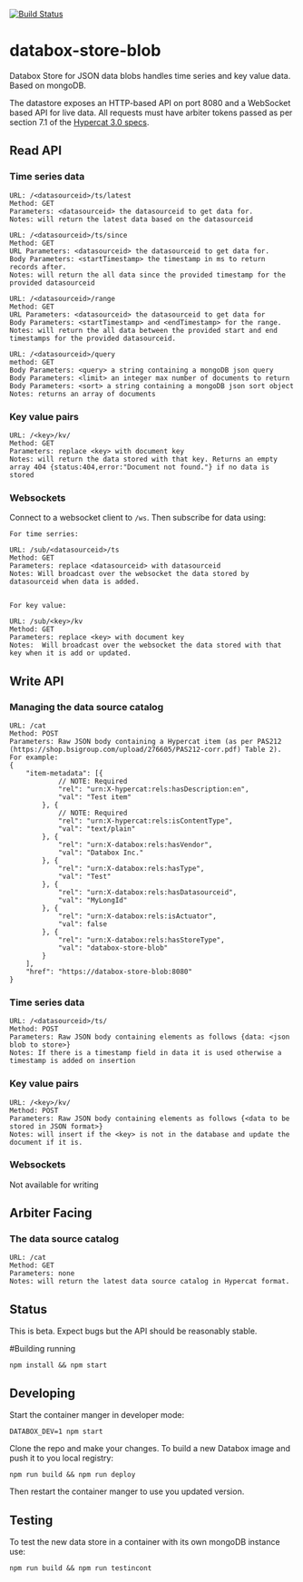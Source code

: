 [![Build Status](https://travis-ci.org/me-box/databox-store-blob.svg?branch=master)](https://travis-ci.org/me-box/databox-store-blob)

# databox-store-blob

Databox Store for JSON data blobs handles time series and key value data. Based on mongoDB.

The datastore exposes an HTTP-based API on port 8080 and a WebSocket based API
for live data. All requests must have arbiter tokens passed as per section 7.1
of the
[Hypercat 3.0 specs](https://shop.bsigroup.com/upload/276605/PAS212-corr.pdf).


## Read API

### Time series data
    URL: /<datasourceid>/ts/latest
    Method: GET
    Parameters: <datasourceid> the datasourceid to get data for.
    Notes: will return the latest data based on the datasourceid

    URL: /<datasourceid>/ts/since
    Method: GET
    URL Parameters: <datasourceid> the datasourceid to get data for.
    Body Parameters: <startTimestamp> the timestamp in ms to return records after.
    Notes: will return the all data since the provided timestamp for the provided datasourceid

    URL: /<datasourceid>/range
    Method: GET
    URL Parameters: <datasourceid> the datasourceid to get data for
    Body Parameters: <startTimestamp> and <endTimestamp> for the range.
    Notes: will return the all data between the provided start and end timestamps for the provided datasourceid.

    URL: /<datasourceid>/query
    method: GET
    Body Parameters: <query> a string containing a mongoDB json query 
    Body Parameters: <limit> an integer max number of documents to return 
    Body Parameters: <sort> a string containing a mongoDB json sort object
    Notes: returns an array of documents 
    
### Key value pairs

    URL: /<key>/kv/
    Method: GET
    Parameters: replace <key> with document key
    Notes: will return the data stored with that key. Returns an empty array 404 {status:404,error:"Document not found."} if no data is stored

### Websockets

Connect to a websocket client to `/ws`. Then subscribe for data using:

    For time serries:

    URL: /sub/<datasourceid>/ts
    Method: GET
    Parameters: replace <datasourceid> with datasourceid
    Notes: Will broadcast over the websocket the data stored by datasourceid when data is added.


    For key value:

    URL: /sub/<key>/kv
    Method: GET
    Parameters: replace <key> with document key
    Notes:  Will broadcast over the websocket the data stored with that key when it is add or updated.

## Write API

### Managing the data source catalog
    URL: /cat
    Method: POST
    Parameters: Raw JSON body containing a Hypercat item (as per PAS212 (https://shop.bsigroup.com/upload/276605/PAS212-corr.pdf) Table 2).
    For example:
    {
        "item-metadata": [{
                // NOTE: Required
                "rel": "urn:X-hypercat:rels:hasDescription:en",
                "val": "Test item"
            }, {
                // NOTE: Required
                "rel": "urn:X-hypercat:rels:isContentType",
                "val": "text/plain"
            }, {
                "rel": "urn:X-databox:rels:hasVendor",
                "val": "Databox Inc."
            }, {
                "rel": "urn:X-databox:rels:hasType",
                "val": "Test"
            }, {
                "rel": "urn:X-databox:rels:hasDatasourceid",
                "val": "MyLongId"
            }, {
                "rel": "urn:X-databox:rels:isActuator",
                "val": false
            }, {
                "rel": "urn:X-databox:rels:hasStoreType",
                "val": "databox-store-blob"
            }
        ],
        "href": "https://databox-store-blob:8080"
    }

### Time series data
    URL: /<datasourceid>/ts/
    Method: POST
    Parameters: Raw JSON body containing elements as follows {data: <json blob to store>}
    Notes: If there is a timestamp field in data it is used otherwise a timestamp is added on insertion 

### Key value pairs

    URL: /<key>/kv/
    Method: POST
    Parameters: Raw JSON body containing elements as follows {<data to be stored in JSON format>}
    Notes: will insert if the <key> is not in the database and update the document if it is.


### Websockets

Not available for writing

## Arbiter Facing

### The data source catalog

    URL: /cat
    Method: GET
    Parameters: none
    Notes: will return the latest data source catalog in Hypercat format.

## Status

This is beta. Expect bugs but the API should be reasonably stable.

#Building running

    npm install && npm start

## Developing

Start the container manger in developer mode:

    DATABOX_DEV=1 npm start

Clone the repo and make your changes. To build a new Databox image and push it
to you local registry:

    npm run build && npm run deploy

Then restart the container manger to use you updated version.

## Testing

To test the new data store in a container with its own mongoDB instance use: 

    npm run build && npm run testincont
